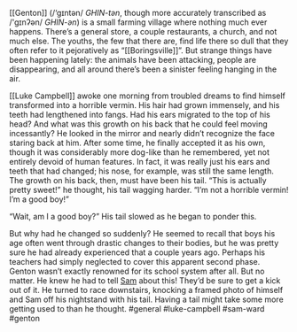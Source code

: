 [[Genton]] (/‘gɪntən/ *GHIN-tən*, though more accurately transcribed as /'gɪnʔən/ *GHIN-ən*) is a small farming village where nothing much ever happens. There’s a general store, a couple restaurants, a church, and not much else. The youths, the few that there are, find life there so dull that they often refer to it pejoratively as “[[Boringsville]]”. But strange things have been happening lately: the animals have been attacking, people are disappearing, and all around there’s been a sinister feeling hanging in the air.

[[Luke Campbell]] awoke one morning from troubled dreams to find himself transformed into a horrible vermin. His hair had grown immensely, and his teeth had lengthened into fangs. Had his ears migrated to the top of his head? And what was this growth on his back that he could feel moving incessantly? He looked in the mirror and nearly didn’t recognize the face staring back at him. After some time, he finally accepted it as his own, though it was considerably more dog-like than he remembered, yet not entirely devoid of human features. In fact, it was really just his ears and teeth that had changed; his nose, for example, was still the same length. The growth on his back, then, must have been his tail. “This is actually pretty sweet!” he thought, his tail wagging harder. “I’m not a horrible vermin! I’m a good boy!”

“Wait, am I a good boy?” His tail slowed as he began to ponder this.

But why had he changed so suddenly? He seemed to recall that boys his age often went through drastic changes to their bodies, but he was pretty sure he had already experienced that a couple years ago. Perhaps his teachers had simply neglected to cover this apparent second phase. Genton wasn’t exactly renowned for its school system after all. But no matter. He knew he had to tell [Sam](Sam%20Ward.md) about this! They’d be sure to get a kick out of it. He turned to race downstairs, knocking a framed photo of himself and Sam off his nightstand with his tail. Having a tail might take some more getting used to than he thought.
#general #luke-campbell #sam-ward #genton